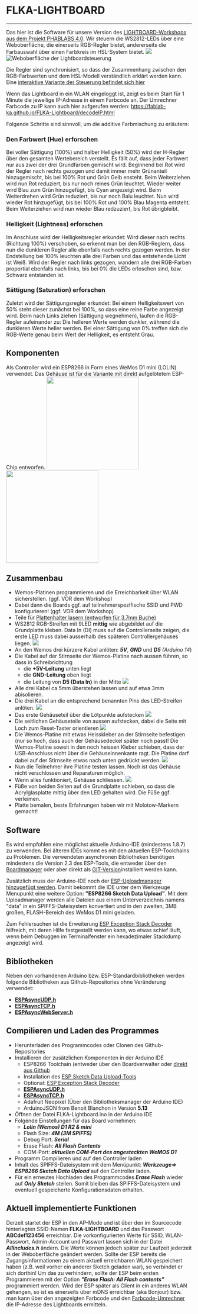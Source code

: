 FLKA-LIGHTBOARD
===
___
Das hier ist die Software für unsere Version des [LIGHTBOARD-Workshops aus dem Projekt PHABLABS 4.0](http://phablabs.eu/workshop/light-board). Wir steuern die WS2812-LEDs über eine Weboberfläche, die einerseits RGB-Regler bietet, andererseits die Farbauswahl über einen Farbkreis im HSL-System bietet.
![](./docs/FLKA-lightboard-finished.jpg)
![Weboberfläche der Lightboardsteuerung](./Lightboard-Screen.png)

Die Regler sind synchronisiert, so dass der Zusammenhang zwischen den RGB-Farbwerten und dem HSL-Modell verständlich erklärt werden kann.  Eine [interaktive Variante der Steuerung befindet sich hier](https://fablab-ka.github.io/FLKA-Lightboard/)

Wenn das Lightboard in ein WLAN eingeloggt ist, zeigt es beim Start für 1 Minute die jeweilige IP-Adresse in einem Farbcode an.
Der Umrechner Farbcode zu IP kann auch hier aufgerufen werden: https://fablab-ka.github.io/FLKA-Lightboard/decodeIP.html

Folgende Schritte sind sinnvoll, um die additive Farbmischung zu erläutern:

### Den Farbwert (Hue) erforschen ###
Bei voller Sättigung (100%) und halber Helligkeit (50%) wird der H-Regler über den gesamten Wertebereich verstellt.
Es fällt auf, dass jeder Farbwert nur aus zwei der drei Grundfarben gemischt wird. Beginnend bei Rot wird der Regler nach rechts gezogen und damit immer mehr Grünanteil hinzugemischt, bis bei 100% Rot und Grün Gelb ensteht.
Beim Weiterziehen wird nun Rot reduziert, bis nur noch reines Grün leuchtet. Wieder weiter wird Blau zum Grün hinzugefügt, bis Cyan angezeigt wird.  Beim Weiterdrehen wird Grün reduziert, bis nur noch Balu leuchtet. Nun wird wieder Rot hinzugefügt, bis bei 100% Rot und 100% Blau Magenta entsteht. Beim Weiterziehen wird nun wieder Blau redzuziert, bis Rot übrigbleibt.

### Helligkeit (Lightness) erforschen ###
Im Anschluss wird der Helligkeitsregler erkundet:
Wird dieser nach rechts (Richtung 100%) verschoben, so erkennt man bei den RGB-Reglern, dass nun die dunkleren Regler alle ebenfalls nach rechts gezogen werden.  In der Endstellung bei 100% leuchten alle drei Farben und das entstehende Licht ist Weiß. 
Wird der Regler nach links gezogen, wandern alle drei RGB-Farben proportial ebenfalls nach links, bis bei 0% die LEDs erloschen sind, bzw. Schwarz entstanden ist.

### Sättigung (Saturation) erforschen ###
Zuletzt wird der Sättigungsregler erkundet: Bei einem Helligkeitswert von 50% steht dieser zunächst bei 100%, so dass eine reine Farbe angezeigt wird.
Beim nach Links ziehen (Sättigung wegnehmen), laufen die RGB-Regler aufeinander zu: Die helleren Werte werden dunkler, während die dunkleren Werte heller werden.  Bei einer Sättigung von 0% treffen sich die RGB-Werte genau beim Wert der Helligkeit, es entsteht Grau.


Komponenten
-----------
Als Controller wird ein ESP8266 in Form eines WeMos D1 mini (LOLIN) verwendet. Das Gehäuse ist für die Variante mit direkt aufgelötetem ESP-Chip entworfen. 
<img src="./D1-Mini-Unterseite.jpg" width=250px><img src="./D1-Mini-Oberseite.jpg" width=250px>



Zusammenbau
-----------
- Wemos-Platinen programmieren und die Erreichbarkeit über WLAN sicherstellen. (ggf. VOR dem Workshop)
- Dabei dann die Boards ggf. auf teilnehmerspezifische SSID und PWD konfigurieren! (ggf. VOR dem Workshop)
- Teile für [Plattenhalter lasern (entworfen für 3,7mm Buche)](./SVG-Laserparts/FLKA-Lightboard.svg)
- WS2812 RGB-Streifen mit 9LED **mittig** wie abgebildet auf die Grundplatte kleben. Data In (DI) muss auf die Controllerseite zeigen, die erste LED muss dabei ausserhalb des späteren Controllergehäuses liegen.
![](./docs/strip-begin.jpg)
- An den Wemos drei kürzere Kabel anlöten: ***5V***, ***GND*** und ***D5*** *(Arduino 14*)
- Die Kabel auf der Stirnseite der Wemos-Platine nach aussen führen, so dass in Schreibrichtung
  - die **+5V-Leitung** unten liegt
  - die **GND-Leitung** oben liegt
  - die Leitung von **D5 (Data In)** in der Mitte
  ![](./docs/wemos-wired.jpg)
- Alle drei Kabel ca 5mm überstehen lassen und auf etwa 3mm abisolieren.
- Die drei Kabel an die entsprechend benannten Pins des LED-Streifen anlöten.
    ![](./docs/wemos-soldered.jpg)
- Das erste Gehäuseteil über die Lötpunkte aufstecken
  ![](./docs/case-step1.jpg)
- Die seitlichen Gehäuseteile von aussen aufstecken, dabei die Seite mit Loch zum Reset-Taster orientieren
  ![](./docs/case-step2.jpg)
- Die Wemos-Platine mit etwas Heisskleber an der Stirnseite befestigen (nur so hoch, dass auch der Gehäusedeckel später noch passt!
Die Wemos-Platine soweit in den noch heissen Kleber schieben, dass der USB-Anschluss nicht über die Gehäuseinnenkante ragt.
Die Platine darf dabei auf der Stirnseite etwas nach unten gedrückt werden.
  ![](./docs/case-step3.jpg)
- Nun die Teilnehmer ihre Platine testen lassen. Noch ist das Gehäuse nicht verschlossen und Reparaturen möglich.
- Wenn alles funktioniert, Gehäuse schliessen.
  ![](./docs/case-step1.jpg)
- Füße von beiden Seiten auf die Grundplatte schieben, so dass die Acrylglasplatte mittig über den LED gehalten wird. Die Füße ggf. verleimen.
- Platte bemalen, beste Erfahrungen haben wir mit Molotow-Markern gemacht!


Software
--------
Es wird empfohlen eine möglichst aktuelle Arduino-IDE (mindestens 1.8.7) zu verwenden. Bei älteren IDEs kommt es mit den aktuellen ESP-Toolchains zu Problemen.  Die verwendeten asynchronen Bibliotheken benötigen mindestens die Version 2.3 des ESP-Tools, die entweder über den [Boardmanager](https://github.com/esp8266/Arduino#installing-with-boards-manager) oder aber direkt als [GIT-Version](https://arduino-esp8266.readthedocs.io/en/latest/installing.html#using-git-version)installiert werden kann.

Zusätzlich muss der Arduino-IDE noch der [ESP-Uploadmanager hinzugefügt werden](https://arduino-esp8266.readthedocs.io/en/2.5.0/filesystem.html#uploading-files-to-file-system). Damit bekommt die IDE unter dem Werkzeuge Menupunkt eine weitere Option: **"ESP8266 Sketch Data Upload"**. 
Mit dem Uploadmanager werden alle Dateien aus einem Unterverzeichnis namens "data" in ein SPIFFS-Dateisystem konvertiert und in den zweiten, 3MB großen, FLASH-Bereich des WeMos D1 mini geladen.

Zum Fehlersuchen ist die Erweiterung [ESP Exception Stack Decoder](https://github.com/me-no-dev/EspExceptionDecoder) hilfreich, mit deren Hilfe festgestellt werden kann, wo etwas schief läuft, wenn beim Debuggen im Terminalfenster ein hexadezimaler Stackdump angezeigt wird.

Bibliotheken
------------
Neben den vorhandenen Arduino bzw. ESP-Standardbibliotheken werden folgende Bibliotheken aus Github-Repositories ohne Veränderung verwendet:

- [**ESPAsyncUDP.h**]( https://github.com/me-no-dev/ESPAsyncUDP "Asynchrones UDP")
- [**ESPAsyncTCP.h**]( https://github.com/me-no-dev/ESPAsyncTCP "Asynchrones TCP")
- [**ESPAsyncWebServer.h**]( https://github.com/me-no-dev/ESPAsyncWebServer "ESP Async Webserver")

Compilieren und Laden des Programmes
------------------------------------
- Herunterladen des Programmcodes oder Clonen des Github-Repositories
- Installieren der zusätzlichen Komponenten in der Arduino IDE
  - ESP8266 Toolchain (entweder über den Boardverwalter oder [direkt aus Github](https://arduino-esp8266.readthedocs.io/en/latest/installing.html#using-git-version)
  - Installation des [ESP Sketch Data Upload-Tools](https://github.com/esp8266/arduino-esp8266fs-plugin)
  - Optional: [ESP Exception Stack Decoder](https://github.com/me-no-dev/EspExceptionDecoder) 
  - [**ESPAsyncUDP.h**]( http://github.com/me-no-dev/ESPAsyncUDP)
  - [**ESPAsyncTCP.h**]( http://github.com/me-no-dev/ESPAsyncTCP)
  - Adafruit Neopixel (Über den Bibliotheksmanager der Arduino IDE)
  - ArduinoJSON from Benoit Blanchon in Version **5.13**
- Öffnen der Datei FLKA-Lightboard.ino in der Arduino IDE
- Folgende Einstellungen für das Board vornehmen:
  - ***Lolin (Wemos) D1 R2 & mini***
  - Flash Size: ***4M (3M SPIFFS)***
  - Debug Port: ***Serial***
  - Erase Flash: ***All Flash Contents*** 
  - COM-Port: ***aktuellen COM-Port des angesteckten WeMOS D1***
- Programm Compilieren und auf den Controller laden
- Inhalt des SPIFFS-Dateisystem mit dem Menüpunkt: ***Werkzeuge=> ESP8266 Sketch Data Upload*** auf den Controller laden.
- Für ein erneutes Hochladen des Programmcodes ***Erase Flash*** wieder auf ***Only Sketch*** stellen. Somit bleiben das SPIFFS-Dateisystem und eventuell gespeicherte Konfigurationsdaten erhalten.


Aktuell implementierte Funktionen
---------------------------------
Derzeit startet der ESP in den AP-Mode und ist über den im Sourcecode hinterlegten SSID-Namen **FLKA-LIGHTBOARD** und das Passwort **ABCdef123456** erreichbar.
Die vorkonfigurierten Werte für SSID, WLAN-Passwort, Admin-Account und Passwort lassen sich in der Datei ***AllIncludes.h*** ändern. Die Werte können jedoch später zur Laufzeit jederzeit in der Weboberfläche geändert werden.
Sollte der ESP bereits die Zugangsinformationen zu einem aktuell erreichbaren WLAN gespeichert haben (z.B. weil vorher ein anderer Sketch geladen war), so verbindet er sich dorthin! Um das zu verhindern, sollte der ESP beim ersten Programmieren mit der Option ***"Erase Flash: All Flash contents"*** programmiert werden.
Wird der ESP später als Client in ein anderes WLAN gehangen, so ist es einerseits über mDNS erreichbar (aka Bonjour) bzw. man kann über den angezeigten Farbcode und den [Farbcode-Umrechner](https://fablab-ka.github.io/FLKA-Lightboard/decodeIP.html) die IP-Adresse des Lightboards ermitteln. 




